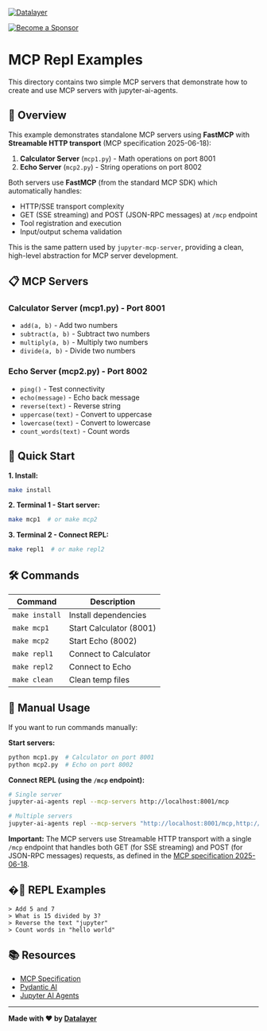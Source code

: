 <!--
  ~ Copyright (c) 2023-2024 Datalayer, Inc.
  ~
  ~ BSD 3-Clause License
-->

[![Datalayer](https://assets.datalayer.tech/datalayer-25.svg)](https://datalayer.io)

[![Become a Sponsor](https://img.shields.io/static/v1?label=Become%20a%20Sponsor&message=%E2%9D%A4&logo=GitHub&style=flat&color=1ABC9C)](https://github.com/sponsors/datalayer)

# MCP Repl Examples

This directory contains two simple MCP servers that demonstrate how to create and use MCP servers with jupyter-ai-agents.

## 🎯 Overview

This example demonstrates standalone MCP servers using **FastMCP** with **Streamable HTTP transport** (MCP specification 2025-06-18):

1. **Calculator Server** (`mcp1.py`) - Math operations on port 8001
2. **Echo Server** (`mcp2.py`) - String operations on port 8002

Both servers use **FastMCP** (from the standard MCP SDK) which automatically handles:
- HTTP/SSE transport complexity
- GET (SSE streaming) and POST (JSON-RPC messages) at `/mcp` endpoint
- Tool registration and execution
- Input/output schema validation

This is the same pattern used by `jupyter-mcp-server`, providing a clean, high-level abstraction for MCP server development.

## 📋 MCP Servers

### Calculator Server (mcp1.py) - Port 8001
- `add(a, b)` - Add two numbers
- `subtract(a, b)` - Subtract two numbers  
- `multiply(a, b)` - Multiply two numbers
- `divide(a, b)` - Divide two numbers

### Echo Server (mcp2.py) - Port 8002
- `ping()` - Test connectivity
- `echo(message)` - Echo back message
- `reverse(text)` - Reverse string
- `uppercase(text)` - Convert to uppercase
- `lowercase(text)` - Convert to lowercase
- `count_words(text)` - Count words

## 🚀 Quick Start

**1. Install:**
```bash
make install
```

**2. Terminal 1 - Start server:**
```bash
make mcp1  # or make mcp2
```

**3. Terminal 2 - Connect REPL:**
```bash
make repl1  # or make repl2
```

## 🛠️ Commands

| Command | Description |
|---------|-------------|
| `make install` | Install dependencies |
| `make mcp1` | Start Calculator (8001) |
| `make mcp2` | Start Echo (8002) |
| `make repl1` | Connect to Calculator |
| `make repl2` | Connect to Echo |
| `make clean` | Clean temp files |

## 📝 Manual Usage

If you want to run commands manually:

**Start servers:**
```bash
python mcp1.py  # Calculator on port 8001
python mcp2.py  # Echo on port 8002
```

**Connect REPL (using the `/mcp` endpoint):**
```bash
# Single server
jupyter-ai-agents repl --mcp-servers http://localhost:8001/mcp

# Multiple servers
jupyter-ai-agents repl --mcp-servers "http://localhost:8001/mcp,http://localhost:8002/mcp"
```

**Important:** The MCP servers use Streamable HTTP transport with a single `/mcp` endpoint that handles both GET (for SSE streaming) and POST (for JSON-RPC messages) requests, as defined in the [MCP specification 2025-06-18](https://modelcontextprotocol.io/specification/2025-06-18/basic/transports#streamable-http).

## �💬 REPL Examples

```
> Add 5 and 7
> What is 15 divided by 3?
> Reverse the text "jupyter"
> Count words in "hello world"
```

## 📚 Resources

- [MCP Specification](https://modelcontextprotocol.io/)
- [Pydantic AI](https://ai.pydantic.dev/)
- [Jupyter AI Agents](https://github.com/datalayer/jupyter-ai-agents)

---
**Made with ❤️ by [Datalayer](https://datalayer.io)**
